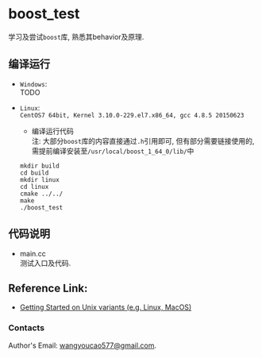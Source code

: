 # boost_test   
学习及尝试`boost`库, 熟悉其behavior及原理.  

## 编译运行
- `Windows`:  
TODO   

- `Linux`:   
		`CentOS7 64bit, Kernel 3.10.0-229.el7.x86_64, gcc 4.8.5 20150623`   

	- 编译运行代码   
	注: 大部分`boost`库的内容直接通过`.h`引用即可, 但有部分需要链接使用的, 需提前编译安装至`/usr/local/boost_1_64_0/lib/`中   
	```   
	mkdir build
	cd build
	mkdir linux  
	cd linux
	cmake ../../
	make
	./boost_test
	```   

## 代码说明   
- main.cc  
测试入口及代码.  


## Reference Link:  
- [Getting Started on Unix variants (e.g. Linux, MacOS)](http://www.boost.org/doc/libs/1_64_0/more/getting_started/unix-variants.html)  

### Contacts   
Author's Email: wangyoucao577@gmail.com.
